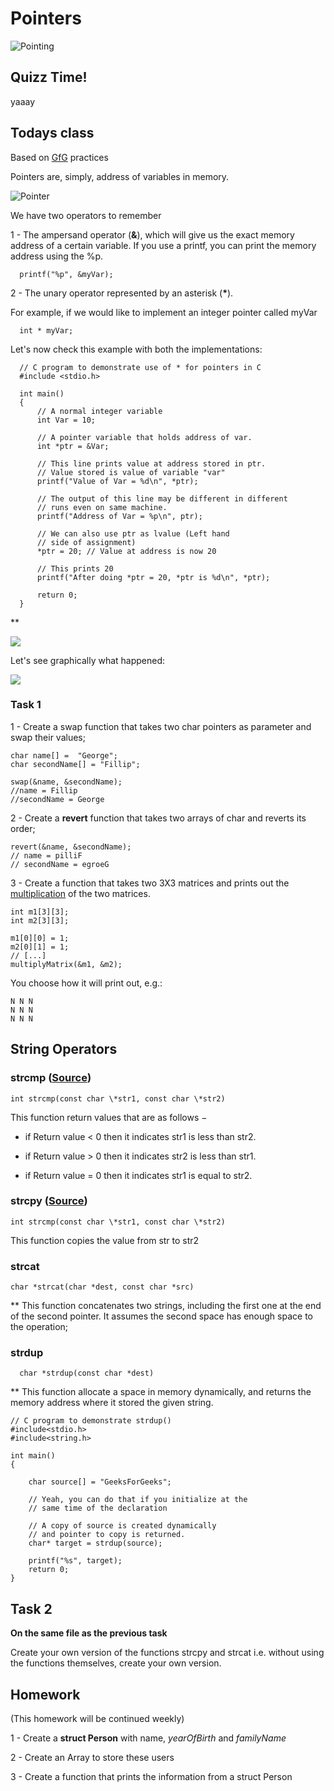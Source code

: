 # Pointers
![Pointing](https://media.giphy.com/media/5w4QZx27jDM8U/giphy.gif)

## Quizz Time!
yaaay

## Todays class

Based on [GfG](https://www.geeksforgeeks.org/pointers-c-examples/) practices

Pointers are, simply, address of variables in memory.

![Pointer](https://www.geeksforgeeks.org/wp-content/uploads/How-Pointer-Works-In-C.png)

We have two operators to remember

1 - The ampersand operator (**&**), which will give us the exact memory address of a certain variable. If you use a printf, you can print the memory address using the %p.

      printf("%p", &myVar);  

2 - The unary operator represented by an asterisk (**\***).

For example, if we would like to implement an integer pointer called myVar

      int * myVar;


Let's now check this example with both the implementations:

      // C program to demonstrate use of * for pointers in C
      #include <stdio.h>

      int main()
      {
          // A normal integer variable
          int Var = 10;

          // A pointer variable that holds address of var.
          int *ptr = &Var;

          // This line prints value at address stored in ptr.
          // Value stored is value of variable "var"
          printf("Value of Var = %d\n", *ptr);

          // The output of this line may be different in different
          // runs even on same machine.
          printf("Address of Var = %p\n", ptr);

          // We can also use ptr as lvalue (Left hand
          // side of assignment)
          *ptr = 20; // Value at address is now 20

          // This prints 20
          printf("After doing *ptr = 20, *ptr is %d\n", *ptr);

          return 0;
      }
**

![](https://media.giphy.com/media/QsfwW8RbsZfCKhbaZX/giphy.gif)

Let's see graphically what happened:

![](https://media.geeksforgeeks.org/wp-content/uploads/pointers-in-c.png)


### Task 1
1 - Create a swap function that takes two char pointers as parameter and swap their values;

    char name[] =  "George";
    char secondName[] = "Fillip";

    swap(&name, &secondName);
    //name = Fillip
    //secondName = George

2 - Create a **revert** function that takes two arrays of char and reverts its order;

    revert(&name, &secondName);
    // name = pilliF
    // secondName = egroeG

3 - Create a function that takes two 3X3 matrices and prints out the [multiplication](https://en.wikipedia.org/wiki/Matrix_multiplication) of the two matrices.

    int m1[3][3];
    int m2[3][3];

    m1[0][0] = 1;
    m2[0][1] = 1;
    // [...]
    multiplyMatrix(&m1, &m2);

You choose how it will print out, e.g.:

    N N N
    N N N
    N N N    





## String Operators

### strcmp ([Source](https://www.geeksforgeeks.org/sorting-strings-using-bubble-sort-2/))

    int strcmp(const char \*str1, const char \*str2)

This function return values that are as follows −

* if Return value < 0 then it indicates str1 is less than str2.

* if Return value > 0 then it indicates str2 is less than str1.

- if Return value = 0 then it indicates str1 is equal to str2.

### strcpy ([Source](https://www.tutorialspoint.com/c_standard_library/c_function_strcpy.htm))

    int strcmp(const char \*str1, const char \*str2)

This function copies the value from str to str2

### strcat
    char *strcat(char *dest, const char *src)

**
This function concatenates two strings, including the first one at the end of the second pointer. It assumes the second space has enough space to the operation;

### strdup

      char *strdup(const char *dest)

**
This function allocate a space in memory dynamically, and returns the memory address where it stored the given string.

    // C program to demonstrate strdup()
    #include<stdio.h>
    #include<string.h>

    int main()
    {

        char source[] = "GeeksForGeeks";

        // Yeah, you can do that if you initialize at the
        // same time of the declaration

        // A copy of source is created dynamically
        // and pointer to copy is returned.
        char* target = strdup(source);  

        printf("%s", target);
        return 0;
    }

## Task 2
**On the same file as the previous task**

Create your own version of the functions strcpy and strcat i.e. without using the functions themselves, create your own version.

## Homework
(This homework will be continued weekly)

1 - Create a **struct Person** with name, *yearOfBirth* and *familyName*

2 - Create an Array to store these users

3 - Create a function that prints the information from a struct Person
